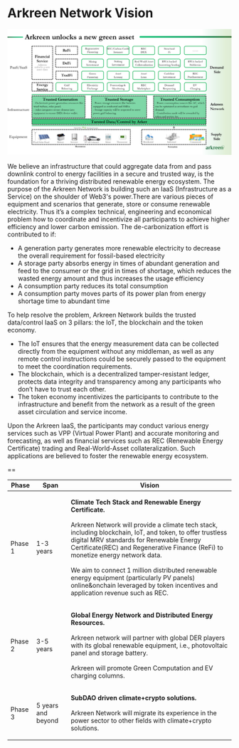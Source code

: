# Arkreen Network Vision



![](<../../.gitbook/assets/image (5).png>)

We believe an infrastructure that could aggregate data from and pass downlink control to energy facilities in a secure and trusted way, is the foundation for a thriving distributed renewable energy ecosystem. The purpose of the Arkreen Network is building such an IaaS (Infrastructure as a Service) on the shoulder of Web3's power.There are various pieces of equipment and scenarios that generate, store or consume renewable electricity. Thus it’s a complex technical, engineering and economical problem how to coordinate and incentivize all participants to achieve higher efficiency and lower carbon emission. The de-carbonization effort is contributed to if:

* A generation party generates more renewable electricity to decrease the overall requirement for fossil-based electricity
* A storage party absorbs energy in times of abundant generation and feed to the consumer or the grid in times of shortage, which reduces the wasted energy amount and thus increases the usage efficiency
* A consumption party reduces its total consumption
* A consumption party moves parts of its power plan from energy shortage time to abundant time

To help resolve the problem, Arkreen Network builds the trusted data/control IaaS on 3 pillars: the IoT, the blockchain and the token economy.

* The IoT ensures that the energy measurement data can be collected directly from the equipment without any middleman, as well as any remote control instructions could be securely passed to the equipment to meet the coordination requirements.
* The blockchain, which is a decentralized tamper-resistant ledger, protects data integrity and transparency among any participants who don’t have to trust each other.
* The token economy incentivizes the participants to contribute to the infrastructure and benefit from the network as a result of the green asset circulation and service income.

Upon the Arkreen IaaS, the participants may conduct various energy services such as VPP (Virtual Power Plant) and accurate monitoring and forecasting, as well as financial services such as REC (Renewable Energy Certificate) trading and Real-World-Asset collateralization. Such applications are believed to foster the renewable energy ecosystem.

\==

| Phase   | Span               | Vision                                                                                                                                                                                                                                                                                                                                                                                                                                                                                                                 |
| ------- | ------------------ | ---------------------------------------------------------------------------------------------------------------------------------------------------------------------------------------------------------------------------------------------------------------------------------------------------------------------------------------------------------------------------------------------------------------------------------------------------------------------------------------------------------------------- |
| Phase 1 | 1-3 years          | <p><strong>Climate Tech Stack and Renewable Energy Certificate.</strong><br><br>Arkreen Network will provide a climate tech stack, including blockchain, IoT, and token, to offer trustless digital MRV standards for Renewable Energy Certificate(REC) and Regenerative Finance (ReFi) to monetize energy network data.<br><br>We aim to connect 1 million distributed renewable energy equipment (particularly PV panels) online&#x26;onchain leveraged by token incentives and application revenue such as REC.</p> |
| Phase 2 | 3-5 years          | <p><strong>Global Energy Network and Distributed Energy Resources.</strong><br><br>Arkreen network will partner with global DER players with its global renewable equipment, i.e., photovoltaic panel and storage battery.<br><br>Arkreen will promote Green Computation and EV charging columns.</p>                                                                                                                                                                                                                  |
| Phase 3 | 5 years and beyond | <p><strong>SubDAO driven climate+crypto solutions.</strong><br><br>Arkreen Network will migrate its experience in the power sector to other fields with climate+crypto solutions.</p>                                                                                                                                                                                                                                                                                                                                  |
